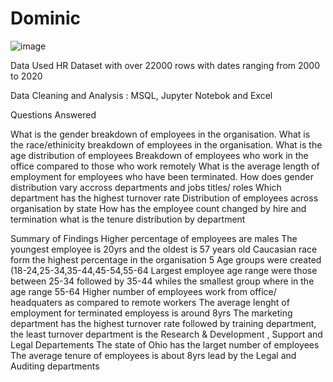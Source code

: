 # Dominic
![image](https://github.com/dominique2001gh/Dominic/assets/32249419/9712fdfd-69d8-4d52-b1ed-8ec947d9f059)

Data Used
HR Dataset with over 22000 rows with dates ranging from 2000 to 2020

Data Cleaning and Analysis : MSQL, Jupyter Notebok and Excel

Questions Answered

What is the gender breakdown of employees in the organisation.
What is the race/ethinicity breakdown of employees in the organisation.
What is the age distribution of employees
Breakdown of employees who work in the office compared to those who work remotely
What is the average length of employment for employees who have been terminated.
How does gender distribution vary accross departments and jobs titles/ roles
Which department has the highest turnover rate
Distribution of employees across organisation by state
How has the employee count changed by hire and termination
what is the tenure distribution by department

Summary of Findings
Higher percentage of employees are males
The youngest employee is 20yrs and the oldest is 57 years old
Caucasian race form the highest percentage in the organisation
5 Age groups were created (18-24,25-34,35-44,45-54,55-64
Largest employee age range were those between 25-34 followed by 35-44 whiles the smallest group where in the age range 55-64
Higher number of employees work from office/ headquaters as compared to remote workers
The average lenght of employment for terminated employess is around 8yrs
The marketing department has the highest turnover rate followed by training department, the least turnover department is the Research & Development , Support and Legal Departements
The state of Ohio has the larget number of employees
The average tenure of employees is about 8yrs lead by the Legal and Auditing departments



